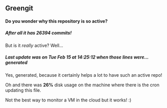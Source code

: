 ## Greengit

#### Do you wonder why this repository is so active?

##### After all it has 26394 commits!

But is it *really* active? Well...

##### Last update was on Tue Feb 15 at 14:25:12 when those lines were... generated

Yes, generated, because it certainly helps a lot to have such an active repo!

Oh and there was **26%** disk usage on the machine
where there is the cron updating this file.

Not the best way to monitor a VM in the cloud but it works! :)
